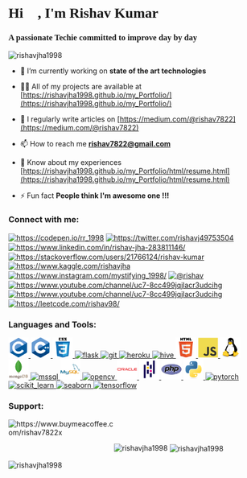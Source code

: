 

  
   <p style="display: flex;justify-content: center;"><img src="https://cdn.dribbble.com/users/1162077/screenshots/3848914/programmer.gif" alt="" srcset="" style="max-width: 35%;"></p>

<h1 style="align: center;font-family: cursive;">Hi 👋, I'm Rishav Kumar
</h1>
<h3 style="align: center;font-family: cursive;">A passionate Techie committed to improve day by day
</h3>

<p align="left"> <img src="https://komarev.com/ghpvc/?username=rishavjha1998&label=Profile%20views&color=0e75b6&style=flat" alt="rishavjha1998" /> </p>
<!-- 
<p align="left"> <a href="https://twitter.com/https://twitter.com/rishavj49753504" target="blank"><img src="https://img.shields.io/twitter/follow/https://twitter.com/rishavj49753504?logo=twitter&style=for-the-badge" alt="https://twitter.com/rishavj49753504" /></a> </p> -->

- 🔭 I’m currently working on **state of the art technologies**

- 👨‍💻 All of my projects are available at [https://rishavjha1998.github.io/my_Portfolio/](https://rishavjha1998.github.io/my_Portfolio/)

- 📝 I regularly write articles on [https://medium.com/@rishav7822](https://medium.com/@rishav7822)

- 📫 How to reach me **rishav7822@gmail.com**

- 📄 Know about my experiences [https://rishavjha1998.github.io/my_Portfolio/html/resume.html](https://rishavjha1998.github.io/my_Portfolio/html/resume.html)

- ⚡ Fun fact **People think I'm awesome one !!!**

<h3 align="left">Connect with me:</h3>
<p align="left">
<a href="https://codepen.io/https://codepen.io/rr_1998" target="blank"><img align="center" src="https://raw.githubusercontent.com/rahuldkjain/github-profile-readme-generator/master/src/images/icons/Social/codepen.svg" alt="https://codepen.io/rr_1998" height="30" width="40" /></a>
<a href="https://twitter.com/https://twitter.com/rishavj49753504" target="blank"><img align="center" src="https://raw.githubusercontent.com/rahuldkjain/github-profile-readme-generator/master/src/images/icons/Social/twitter.svg" alt="https://twitter.com/rishavj49753504" height="30" width="40" /></a>
<a href="https://linkedin.com/in/https://www.linkedin.com/in/rishav-jha-283811146/" target="blank"><img align="center" src="https://raw.githubusercontent.com/rahuldkjain/github-profile-readme-generator/master/src/images/icons/Social/linked-in-alt.svg" alt="https://www.linkedin.com/in/rishav-jha-283811146/" height="30" width="40" /></a>
<a href="https://stackoverflow.com/users/https://stackoverflow.com/users/21766124/rishav-kumar" target="blank"><img align="center" src="https://raw.githubusercontent.com/rahuldkjain/github-profile-readme-generator/master/src/images/icons/Social/stack-overflow.svg" alt="https://stackoverflow.com/users/21766124/rishav-kumar" height="30" width="40" /></a>
<a href="https://kaggle.com/https://www.kaggle.com/rishavjha" target="blank"><img align="center" src="https://raw.githubusercontent.com/rahuldkjain/github-profile-readme-generator/master/src/images/icons/Social/kaggle.svg" alt="https://www.kaggle.com/rishavjha" height="30" width="40" /></a>
<a href="https://instagram.com/https://www.instagram.com/mystifying_1998/" target="blank"><img align="center" src="https://raw.githubusercontent.com/rahuldkjain/github-profile-readme-generator/master/src/images/icons/Social/instagram.svg" alt="https://www.instagram.com/mystifying_1998/" height="30" width="40" /></a>
<a href="https://medium.com/@rishav" target="blank"><img align="center" src="https://raw.githubusercontent.com/rahuldkjain/github-profile-readme-generator/master/src/images/icons/Social/medium.svg" alt="@rishav" height="30" width="40" /></a>
<a href="https://www.youtube.com/c/https://www.youtube.com/channel/uc7-8cc499jqjlacr3udcihg" target="blank"><img align="center" src="https://raw.githubusercontent.com/rahuldkjain/github-profile-readme-generator/master/src/images/icons/Social/youtube.svg" alt="https://www.youtube.com/channel/uc7-8cc499jqjlacr3udcihg" height="30" width="40" /></a>
<a href="https://www.hackerrank.com/https://www.youtube.com/channel/uc7-8cc499jqjlacr3udcihg" target="blank"><img align="center" src="https://raw.githubusercontent.com/rahuldkjain/github-profile-readme-generator/master/src/images/icons/Social/hackerrank.svg" alt="https://www.youtube.com/channel/uc7-8cc499jqjlacr3udcihg" height="30" width="40" /></a>
<a href="https://www.leetcode.com/https://leetcode.com/rishav98/" target="blank"><img align="center" src="https://raw.githubusercontent.com/rahuldkjain/github-profile-readme-generator/master/src/images/icons/Social/leet-code.svg" alt="https://leetcode.com/rishav98/" height="30" width="40" /></a>
</p>

<h3 align="left">Languages and Tools:</h3>
<p align="left"> <a href="https://www.cprogramming.com/" target="_blank" rel="noreferrer"> <img src="https://raw.githubusercontent.com/devicons/devicon/master/icons/c/c-original.svg" alt="c" width="40" height="40"/> </a> <a href="https://www.w3schools.com/cpp/" target="_blank" rel="noreferrer"> <img src="https://raw.githubusercontent.com/devicons/devicon/master/icons/cplusplus/cplusplus-original.svg" alt="cplusplus" width="40" height="40"/> </a> <a href="https://www.w3schools.com/css/" target="_blank" rel="noreferrer"> <img src="https://raw.githubusercontent.com/devicons/devicon/master/icons/css3/css3-original-wordmark.svg" alt="css3" width="40" height="40"/> </a> <a href="https://flask.palletsprojects.com/" target="_blank" rel="noreferrer"> <img src="https://www.vectorlogo.zone/logos/pocoo_flask/pocoo_flask-icon.svg" alt="flask" width="40" height="40"/> </a> <a href="https://git-scm.com/" target="_blank" rel="noreferrer"> <img src="https://www.vectorlogo.zone/logos/git-scm/git-scm-icon.svg" alt="git" width="40" height="40"/> </a> <a href="https://heroku.com" target="_blank" rel="noreferrer"> <img src="https://www.vectorlogo.zone/logos/heroku/heroku-icon.svg" alt="heroku" width="40" height="40"/> </a> <a href="https://hive.apache.org/" target="_blank" rel="noreferrer"> <img src="https://www.vectorlogo.zone/logos/apache_hive/apache_hive-icon.svg" alt="hive" width="40" height="40"/> </a> <a href="https://www.w3.org/html/" target="_blank" rel="noreferrer"> <img src="https://raw.githubusercontent.com/devicons/devicon/master/icons/html5/html5-original-wordmark.svg" alt="html5" width="40" height="40"/> </a> <a href="https://developer.mozilla.org/en-US/docs/Web/JavaScript" target="_blank" rel="noreferrer"> <img src="https://raw.githubusercontent.com/devicons/devicon/master/icons/javascript/javascript-original.svg" alt="javascript" width="40" height="40"/> </a> <a href="https://www.linux.org/" target="_blank" rel="noreferrer"> <img src="https://raw.githubusercontent.com/devicons/devicon/master/icons/linux/linux-original.svg" alt="linux" width="40" height="40"/> </a> <a href="https://www.mongodb.com/" target="_blank" rel="noreferrer"> <img src="https://raw.githubusercontent.com/devicons/devicon/master/icons/mongodb/mongodb-original-wordmark.svg" alt="mongodb" width="40" height="40"/> </a> <a href="https://www.microsoft.com/en-us/sql-server" target="_blank" rel="noreferrer"> <img src="https://www.svgrepo.com/show/303229/microsoft-sql-server-logo.svg" alt="mssql" width="40" height="40"/> </a> <a href="https://www.mysql.com/" target="_blank" rel="noreferrer"> <img src="https://raw.githubusercontent.com/devicons/devicon/master/icons/mysql/mysql-original-wordmark.svg" alt="mysql" width="40" height="40"/> </a> <a href="https://opencv.org/" target="_blank" rel="noreferrer"> <img src="https://www.vectorlogo.zone/logos/opencv/opencv-icon.svg" alt="opencv" width="40" height="40"/> </a> <a href="https://www.oracle.com/" target="_blank" rel="noreferrer"> <img src="https://raw.githubusercontent.com/devicons/devicon/master/icons/oracle/oracle-original.svg" alt="oracle" width="40" height="40"/> </a> <a href="https://pandas.pydata.org/" target="_blank" rel="noreferrer"> <img src="https://raw.githubusercontent.com/devicons/devicon/2ae2a900d2f041da66e950e4d48052658d850630/icons/pandas/pandas-original.svg" alt="pandas" width="40" height="40"/> </a> <a href="https://www.php.net" target="_blank" rel="noreferrer"> <img src="https://raw.githubusercontent.com/devicons/devicon/master/icons/php/php-original.svg" alt="php" width="40" height="40"/> </a> <a href="https://www.python.org" target="_blank" rel="noreferrer"> <img src="https://raw.githubusercontent.com/devicons/devicon/master/icons/python/python-original.svg" alt="python" width="40" height="40"/> </a> <a href="https://pytorch.org/" target="_blank" rel="noreferrer"> <img src="https://www.vectorlogo.zone/logos/pytorch/pytorch-icon.svg" alt="pytorch" width="40" height="40"/> </a> <a href="https://scikit-learn.org/" target="_blank" rel="noreferrer"> <img src="https://upload.wikimedia.org/wikipedia/commons/0/05/Scikit_learn_logo_small.svg" alt="scikit_learn" width="40" height="40"/> </a> <a href="https://seaborn.pydata.org/" target="_blank" rel="noreferrer"> <img src="https://seaborn.pydata.org/_images/logo-mark-lightbg.svg" alt="seaborn" width="40" height="40"/> </a> <a href="https://www.tensorflow.org" target="_blank" rel="noreferrer"> <img src="https://www.vectorlogo.zone/logos/tensorflow/tensorflow-icon.svg" alt="tensorflow" width="40" height="40"/> </a> </p>

<h3 align="left">Support:</h3>
<p><a href="https://www.buymeacoffee.com/https://www.buymeacoffee.com/rishav7822x"> <img align="left" src="https://cdn.buymeacoffee.com/buttons/v2/default-yellow.png" height="50" width="210" alt="https://www.buymeacoffee.com/rishav7822x" /></a></p><br><br>

<p><img align="left" src="https://github-readme-stats.vercel.app/api/top-langs?username=rishavjha1998&show_icons=true&locale=en&layout=compact" alt="rishavjha1998" /></p>

<p>&nbsp;<img align="center" src="https://github-readme-stats.vercel.app/api?username=rishavjha1998&show_icons=true&locale=en" alt="rishavjha1998" /></p>

<p><img align="center" src="https://github-readme-streak-stats.herokuapp.com/?user=rishavjha1998&" alt="rishavjha1998" /></p>
